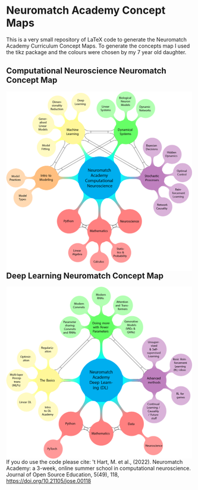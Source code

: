# Neuromatch Academy Concept Maps
This is a very small repository of LaTeX code to generate the Neuromatch Academy Curriculum Concept Maps.
To generate the concepts map I used the tikz package and the colours were chosen by my 7 year old daughter.

## Computational Neuroscience Neuromatch Concept Map
<img src="NMA_CompNeuro_Map.png"
     alt="NMA Comp Neuro Concept Map"
     style="float: left; margin-right: 10px;" width="500" />
## Deep Learning Neuromatch Concept Map
<img src="NMA_DeepLearning_Map.png"
     alt="NMA Deep Learning Concept Map"
     style="float: left; margin-right: 10px;" width="500" />


If you do use the code please cite:
't Hart, M. et al., (2022). Neuromatch Academy: a 3-week, online summer school in computational neuroscience. Journal of Open Source Education, 5(49), 118, https://doi.org/10.21105/jose.00118
